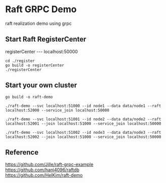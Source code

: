 # Raft GRPC Demo

raft realization demo using grpc   

## Start Raft RegisterCenter

registerCenter --- localhost:50000

```shell
cd ./register
go build -o registerCenter
./registerCenter
```

## Start your own cluster

```shell
go build -o raft-demo
```

```shell
./raft-demo --svc localhost:51000 --id node1 --data data/node1 --raft localhost:52000 --service_join localhost:50000

./raft-demo --svc localhost:51001 --id node2 --data data/node2 --raft localhost:52001 --join localhost:51000 --service_join localhost:50000

./raft-demo --svc localhost:51002 --id node3 --data data/node3 --raft localhost:52002 --join localhost:51000 --service_join localhost:50000
```

## Reference

https://github.com/Jille/raft-grpc-example
<br>
https://github.com/hanj4096/raftdb
<br>
https://github.com/HelKim/raft-demo
<br>
